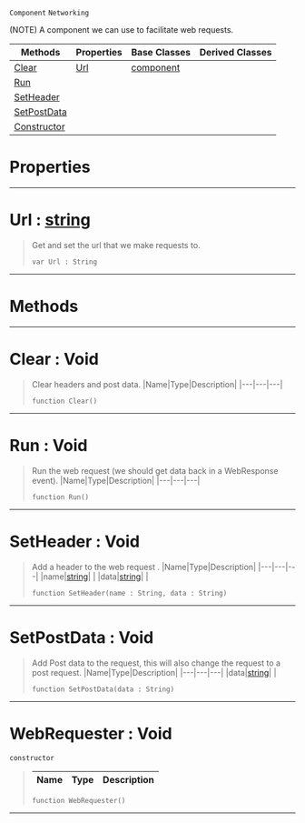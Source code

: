  `Component` `Networking`



(NOTE) A component we can use to facilitate web requests.

|Methods|Properties|Base Classes|Derived Classes|
|---|---|---|---|
|[ Clear](https://github.com/ZilchEngine/ZilchDocs/blob/master/code_reference/class_reference/webrequester.md#clear-void)|[ Url](https://github.com/ZilchEngine/ZilchDocs/blob/master/code_reference/class_reference/webrequester.md#url-zilch-engine-document)|[component](https://github.com/ZilchEngine/ZilchDocs/blob/master/code_reference/class_reference/component.md)| |
|[ Run](https://github.com/ZilchEngine/ZilchDocs/blob/master/code_reference/class_reference/webrequester.md#run-void)| | | |
|[ SetHeader](https://github.com/ZilchEngine/ZilchDocs/blob/master/code_reference/class_reference/webrequester.md#setheader-void)| | | |
|[ SetPostData](https://github.com/ZilchEngine/ZilchDocs/blob/master/code_reference/class_reference/webrequester.md#setpostdata-void)| | | |
|[ Constructor](https://github.com/ZilchEngine/ZilchDocs/blob/master/code_reference/class_reference/webrequester.md#webrequester-void)| | | |


 #  Properties


---  
 #  Url : [string](https://github.com/ZilchEngine/ZilchDocs/blob/master/code_reference/nada_base_types/string.md)

> Get and set the url that we make requests to.
> ``` lang=cpp, name=Nada
> var Url : String


---  
 #  Methods


---  
 #  Clear : Void

> Clear headers and post data.
> |Name|Type|Description|
> |---|---|---|
> ``` lang=cpp, name=Nada
> function Clear()
> ``` 


---  
 #  Run : Void

> Run the web request (we should get data back in a WebResponse event).
> |Name|Type|Description|
> |---|---|---|
> ``` lang=cpp, name=Nada
> function Run()
> ``` 


---  
 #  SetHeader : Void

> Add a header to the web request .
> |Name|Type|Description|
> |---|---|---|
> |name|[string](https://github.com/ZilchEngine/ZilchDocs/blob/master/code_reference/nada_base_types/string.md)| |
> |data|[string](https://github.com/ZilchEngine/ZilchDocs/blob/master/code_reference/nada_base_types/string.md)| |
> ``` lang=cpp, name=Nada
> function SetHeader(name : String, data : String)
> ``` 


---  
 #  SetPostData : Void

> Add Post data to the request, this will also change the request to a post request.
> |Name|Type|Description|
> |---|---|---|
> |data|[string](https://github.com/ZilchEngine/ZilchDocs/blob/master/code_reference/nada_base_types/string.md)| |
> ``` lang=cpp, name=Nada
> function SetPostData(data : String)
> ``` 


---  
 #  WebRequester : Void

 `constructor`

> 
> |Name|Type|Description|
> |---|---|---|
> ``` lang=cpp, name=Nada
> function WebRequester()
> ``` 


---  
 

 